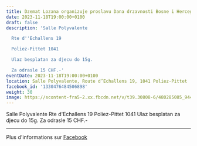 ```yaml
---
title: Dzemat Lozana organizuje proslavu Dana drzavnosti Bosne i Hercegovine
date: 2023-11-18T19:00:00+0100
draft: false
description: 'Salle Polyvalente

  Rte d''Echallens 19

  Poliez-Pittet 1041

  Ulaz besplatan za djecu do 15g.

  Za odrasle 15 CHF.-'
eventDate: 2023-11-18T19:00:00+0100
location: Salle Polyvalente, Route d’Echallens 19, 1041 Poliez-Pittet
facebook_id: '1330476484506898'
weight: 30
image: https://scontent-fra5-2.xx.fbcdn.net/v/t39.30808-6/480285085_944333661160567_3277375841641556820_n.jpg?_nc_cat=107&ccb=1-7&_nc_sid=9e60e4&_nc_ohc=VfvmRlTdht4Q7kNvwFZKvD4&_nc_oc=AdnypILhGbfJjqV4m9TqDuaCI5Hnl3MAoS6CVYfh9BtSV1bEtsnoWACNE8i24e6sgmM&_nc_zt=23&_nc_ht=scontent-fra5-2.xx&edm=ABTKTjYEAAAA&_nc_gid=r5uuwwDPuSUtykq09lUSbA&_nc_tpa=Q5bMBQEPNg5-MHlDgabGeX9TC8DXOuxG23OSFQ3SCOf0-EDm-C_T4YXd_HMaIYoNaOjyg31gnA4GD0ppqw&oh=00_AffigVeFUP6MTYfw15mf1ugjrduxKL9jTRknxz9YxL5nyw&oe=690B349F
---
```


Salle Polyvalente
Rte d'Echallens 19
Poliez-Pittet 1041
Ulaz besplatan za djecu do 15g.
Za odrasle 15 CHF.-

---

Plus d'informations sur [Facebook](https://facebook.com/events/1330476484506898)